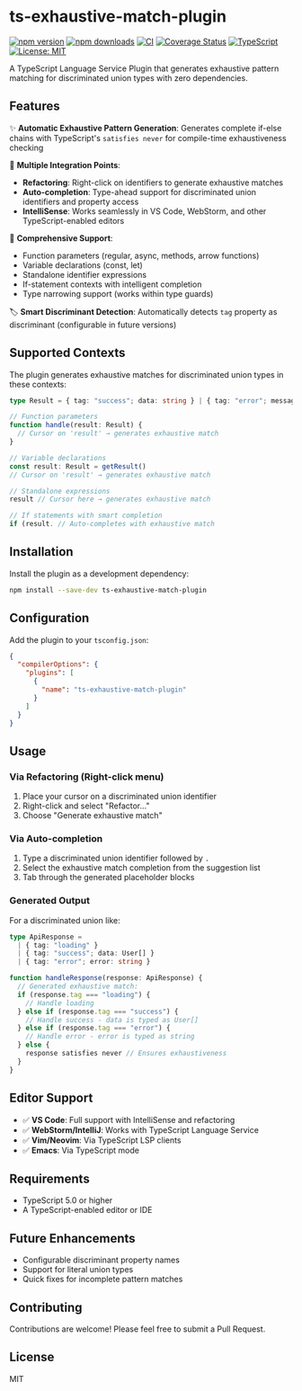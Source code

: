 # ts-exhaustive-match-plugin

[![npm version](https://img.shields.io/npm/v/ts-exhaustive-match-plugin.svg)](https://www.npmjs.com/package/ts-exhaustive-match-plugin)
[![npm downloads](https://img.shields.io/npm/dm/ts-exhaustive-match-plugin.svg)](https://www.npmjs.com/package/ts-exhaustive-match-plugin)
[![CI](https://github.com/joseperez-gemini/ts-exhaustive-match-plugin/actions/workflows/ci.yml/badge.svg)](https://github.com/joseperez-gemini/ts-exhaustive-match-plugin/actions/workflows/ci.yml)
[![Coverage Status](https://coveralls.io/repos/github/joseperez-gemini/ts-exhaustive-match-plugin/badge.svg?branch=main)](https://coveralls.io/github/joseperez-gemini/ts-exhaustive-match-plugin?branch=main)
[![TypeScript](https://img.shields.io/badge/TypeScript-5.0+-blue.svg)](https://www.typescriptlang.org/)
[![License: MIT](https://img.shields.io/badge/License-MIT-yellow.svg)](https://opensource.org/licenses/MIT)

A TypeScript Language Service Plugin that generates exhaustive pattern matching for discriminated union types with zero dependencies.

## Features

✨ **Automatic Exhaustive Pattern Generation**: Generates complete if-else chains with TypeScript's `satisfies never` for compile-time exhaustiveness checking

🎯 **Multiple Integration Points**:

- **Refactoring**: Right-click on identifiers to generate exhaustive matches
- **Auto-completion**: Type-ahead support for discriminated union identifiers and property access
- **IntelliSense**: Works seamlessly in VS Code, WebStorm, and other TypeScript-enabled editors

🔧 **Comprehensive Support**:

- Function parameters (regular, async, methods, arrow functions)
- Variable declarations (const, let)
- Standalone identifier expressions
- If-statement contexts with intelligent completion
- Type narrowing support (works within type guards)

🏷️ **Smart Discriminant Detection**: Automatically detects `tag` property as discriminant (configurable in future versions)

## Supported Contexts

The plugin generates exhaustive matches for discriminated union types in these contexts:

```typescript
type Result = { tag: "success"; data: string } | { tag: "error"; message: string }

// Function parameters
function handle(result: Result) {
  // Cursor on 'result' → generates exhaustive match
}

// Variable declarations
const result: Result = getResult()
// Cursor on 'result' → generates exhaustive match

// Standalone expressions
result // Cursor here → generates exhaustive match

// If statements with smart completion
if (result. // Auto-completes with exhaustive match
```

## Installation

Install the plugin as a development dependency:

```bash
npm install --save-dev ts-exhaustive-match-plugin
```

## Configuration

Add the plugin to your `tsconfig.json`:

```json
{
  "compilerOptions": {
    "plugins": [
      {
        "name": "ts-exhaustive-match-plugin"
      }
    ]
  }
}
```

## Usage

### Via Refactoring (Right-click menu)

1. Place your cursor on a discriminated union identifier
2. Right-click and select "Refactor..."
3. Choose "Generate exhaustive match"

### Via Auto-completion

1. Type a discriminated union identifier followed by `.`
2. Select the exhaustive match completion from the suggestion list
3. Tab through the generated placeholder blocks

### Generated Output

For a discriminated union like:

```typescript
type ApiResponse =
  | { tag: "loading" }
  | { tag: "success"; data: User[] }
  | { tag: "error"; error: string }

function handleResponse(response: ApiResponse) {
  // Generated exhaustive match:
  if (response.tag === "loading") {
    // Handle loading
  } else if (response.tag === "success") {
    // Handle success - data is typed as User[]
  } else if (response.tag === "error") {
    // Handle error - error is typed as string
  } else {
    response satisfies never // Ensures exhaustiveness
  }
}
```

## Editor Support

- ✅ **VS Code**: Full support with IntelliSense and refactoring
- ✅ **WebStorm/IntelliJ**: Works with TypeScript Language Service
- ✅ **Vim/Neovim**: Via TypeScript LSP clients
- ✅ **Emacs**: Via TypeScript mode

## Requirements

- TypeScript 5.0 or higher
- A TypeScript-enabled editor or IDE

## Future Enhancements

- Configurable discriminant property names
- Support for literal union types
- Quick fixes for incomplete pattern matches

## Contributing

Contributions are welcome! Please feel free to submit a Pull Request.

## License

MIT
